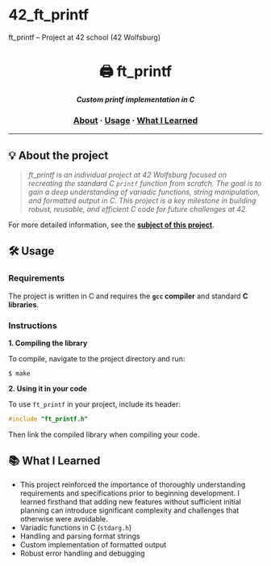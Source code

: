 # 42_ft_printf
ft_printf – Project at 42 school (42 Wolfsburg)

<h1 align="center">
	🖨️ ft_printf
</h1>

<p align="center">
	<b><i>Custom printf implementation in C</i></b><br>
</p>

<h3 align="center">
	<a href="#-about-the-project">About</a>
	<span> · </span>
	<a href="#%EF%B8%8F-usage">Usage</a>
	<span> · </span>
	<a href="#-what-i-learned">What I Learned</a>
</h3>

---

## 💡 About the project

> _ft_printf is an individual project at 42 Wolfsburg focused on recreating the standard C `printf` function from scratch. The goal is to gain a deep understanding of variadic functions, string manipulation, and formatted output in C. This project is a key milestone in building robust, reusable, and efficient C code for future challenges at 42._

For more detailed information, see the [**subject of this project**](https://github.com/jonona912/42_ft_printf/blob/master/ft_printf_subject.pdf).

## 🛠️ Usage

### Requirements

The project is written in C and requires the **`gcc` compiler** and standard **C libraries**.

### Instructions

**1. Compiling the library**

To compile, navigate to the project directory and run:

```shell
$ make
```

**2. Using it in your code**

To use `ft_printf` in your project, include its header:

```c
#include "ft_printf.h"
```

Then link the compiled library when compiling your code.

## 📚 What I Learned
- This project reinforced the importance of thoroughly understanding requirements and specifications prior to beginning development. I learned firsthand that adding new features without sufficient initial planning can introduce significant complexity and challenges that otherwise were avoidable.
- Variadic functions in C (`stdarg.h`)
- Handling and parsing format strings
- Custom implementation of formatted output
- Robust error handling and debugging
